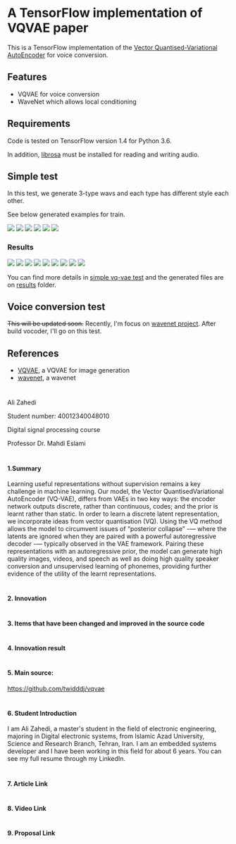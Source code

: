 # A TensorFlow implementation of VQVAE paper

This is a TensorFlow implementation of the [Vector Quantised-Variational AutoEncoder](https://papers.nips.cc/paper/7210-neural-discrete-representation-learning.pdf) for voice conversion.

## Features
- VQVAE for voice conversion
- WaveNet which allows local conditioning

## Requirements
Code is tested on TensorFlow version 1.4 for Python 3.6.

In addition, [librosa](https://github.com/librosa/librosa) must be installed for reading and writing audio.

## Simple test
<p>In this test, we generate 3-type wavs and each type has different style each other.</p>

<p>See below generated examples for train.</p>
<img src="results/type_1_1.png" />
<img src="results/type_1_2.png" />
<img src="results/type_2_1.png" />
<img src="results/type_2_2.png" />
<img src="results/type_3_1.png" />
<img src="results/type_3_2.png" />

### Results
<img src="results/test_source1.png" />
<img src="results/test_source1_to_type2.png" />
<img src="results/test_source1_to_type3.png" />
<img src="results/test_source2.png" />
<img src="results/test_source2_to_type1.png" />
<img src="results/test_source2_to_type3.png" />
<img src="results/test_source3.png" />
<img src="results/test_source3_to_type1.png" />
<img src="results/test_source3_to_type2.png" />

You can find more details in <a href="./notebooks/simple vq-vae test.ipynb">simple vq-vae test</a> and the generated files are on <a href="./results">results</a> folder.

## Voice conversion test
~~This will be updated soon.~~ Recently, I'm focus on [wavenet project](https://github.com/twidddj/wavenet). After build vocoder, I'll go on this test.

## References
- [VQVAE](https://github.com/hiwonjoon/tf-vqvae), a VQVAE for image generation
- [wavenet](https://github.com/ibab/tensorflow-wavenet), a wavenet
#

Ali Zahedi

Student number:  40012340048010

Digital signal processing course

Professor Dr. Mahdi Eslami
#

#### 1.Summary 

Learning useful representations without supervision remains a key challenge in  machine learning. Our model, the Vector QuantisedVariational AutoEncoder (VQ-VAE), differs from VAEs in two key ways: the encoder network outputs discrete, rather than continuous, codes; and the prior is learnt rather than static. In order to learn a discrete latent representation, we  incorporate ideas from vector quantisation (VQ).
Using the VQ method allows the  model to circumvent issues of “posterior collapse” -— where the latents are ignored  when they are paired with a powerful autoregressive decoder -— typically observed  in the VAE framework. Pairing these representations with an autoregressive prior,  the model can generate high quality images, videos, and speech as well as doing  high quality speaker conversion and unsupervised learning of phonemes, providing  further evidence of the utility of the learnt representations.
#

#### 2. Innovation
#

#### 3. Items that have been changed and improved in the source code
#

#### 4. Innovation result
#

#### 5. Main source: 
https://github.com/twidddj/vqvae
#

#### 6. Student Introduction
I am Ali Zahedi, a master's student in the field of electronic engineering, majoring in Digital electronic systems, from Islamic Azad University, Science and Research Branch, Tehran, Iran. I am an embedded systems developer and I have been working in this field for about 6 years. You can see my full resume through my LinkedIn.
#

#### 7. Article Link
#

#### 8. Video Link
#

#### 9. Proposal Link
